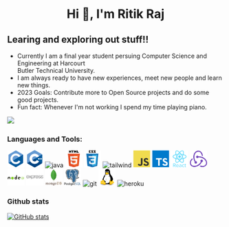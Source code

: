 <h1 align="center">Hi 👋, I'm Ritik Raj</h1>


## Learing and exploring out stuff!!

- Currently I am a final year student persuing Computer Science and Engineering at Harcourt      
  Butler Technical University.
- I am always ready to have new experiences, meet new people and learn new things.
- 2023 Goals: Contribute more to Open Source projects and do some good projects.
- Fun fact: Whenever I'm not working I spend my time playing piano.
<p><img src="https://komarev.com/ghpvc/?username=coderraj8989&color=red" /></p>


### Languages and Tools:

<p align="left"> 

<img src="https://raw.githubusercontent.com/devicons/devicon/master/icons/c/c-original.svg" alt="c" width="40" height="40"/> 

<img src="https://raw.githubusercontent.com/devicons/devicon/master/icons/cplusplus/cplusplus-original.svg" alt="cplusplus" width="40" height="40"/> 

<img height=60px src="https://www.vectorlogo.zone/logos/java/java-ar21.svg" alt="java" width="40" height="40" /> 

<img src="https://raw.githubusercontent.com/devicons/devicon/master/icons/html5/html5-original-wordmark.svg" alt="html5" width="40" height="40"/> 

<img src="https://raw.githubusercontent.com/devicons/devicon/master/icons/css3/css3-original-wordmark.svg" alt="css3" width="40" height="40"/> 

<img src="https://www.vectorlogo.zone/logos/tailwindcss/tailwindcss-icon.svg" alt="tailwind" width="40" height="40"/> 

<img src="https://raw.githubusercontent.com/devicons/devicon/master/icons/javascript/javascript-original.svg" alt="javascript" width="40" height="40"/> 

<img src="https://raw.githubusercontent.com/devicons/devicon/master/icons/typescript/typescript-original.svg" alt="typescript" width="40" height="40"/> 

<img src="https://raw.githubusercontent.com/devicons/devicon/master/icons/react/react-original-wordmark.svg" alt="react" width="40" height="40"/> 

<img src="https://raw.githubusercontent.com/devicons/devicon/master/icons/redux/redux-original.svg" alt="redux" width="40" height="40"/> 

<img src="https://raw.githubusercontent.com/devicons/devicon/master/icons/nodejs/nodejs-original-wordmark.svg" alt="nodejs" width="40" height="40"/> 

<img src="https://raw.githubusercontent.com/devicons/devicon/master/icons/express/express-original-wordmark.svg" alt="express" width="40" height="40"/> 

<img src="https://raw.githubusercontent.com/devicons/devicon/master/icons/mongodb/mongodb-original-wordmark.svg" alt="mongodb" width="40" height="40"/> 

<img src="https://raw.githubusercontent.com/devicons/devicon/master/icons/postgresql/postgresql-original-wordmark.svg" alt="postgresql" width="40" height="40"/> 

<img src="https://www.vectorlogo.zone/logos/git-scm/git-scm-icon.svg" alt="git" width="40" height="40"/> 

<img src="https://raw.githubusercontent.com/devicons/devicon/master/icons/linux/linux-original.svg" alt="linux" width="40" height="40"/> 

<img src="https://www.vectorlogo.zone/logos/heroku/heroku-icon.svg" alt="heroku" width="40" height="40"/> 

</p>


### Github stats
<a href="http://www.github.com/coderraj8989"><img src="https://github-readme-stats.vercel.app/api?username=coderraj8989&show_icons=true&hide=&count_private=true&title_color=0891b2&text_color=ffffff&icon_color=0891b2&bg_color=1c1917&hide_border=true&show_icons=true" alt="GitHub stats" /></a>

<br />
